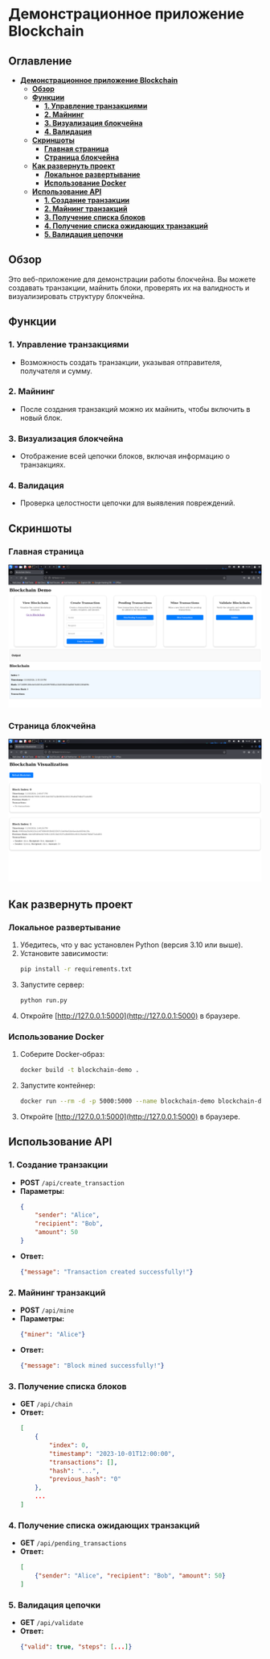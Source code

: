 
# **Демонстрационное приложение Blockchain**

## Оглавление
- [**Демонстрационное приложение Blockchain**](#демонстрационное-приложение-blockchain)
  - [**Обзор**](#обзор)
  - [**Функции**](#функции)
    - [**1. Управление транзакциями**](#1-управление-транзакциями)
    - [**2. Майнинг**](#2-майнинг)
    - [**3. Визуализация блокчейна**](#3-визуализация-блокчейна)
    - [**4. Валидация**](#4-валидация)
  - [**Скриншоты**](#скриншоты)
    - [**Главная страница**](#главная-страница)
    - [**Страница блокчейна**](#страница-блокчейна)
  - [**Как развернуть проект**](#как-развернуть-проект)
    - [**Локальное развертывание**](#локальное-развертывание)
    - [**Использование Docker**](#использование-docker)
  - [**Использование API**](#использование-api)
    - [**1. Создание транзакции**](#1-создание-транзакции)
    - [**2. Майнинг транзакций**](#2-майнинг-транзакций)
    - [**3. Получение списка блоков**](#3-получение-списка-блоков)
    - [**4. Получение списка ожидающих транзакций**](#4-получение-списка-ожидающих-транзакций)
    - [**5. Валидация цепочки**](#5-валидация-цепочки)

## **Обзор**
Это веб-приложение для демонстрации работы блокчейна. Вы можете создавать транзакции, майнить блоки, проверять их на валидность и визуализировать структуру блокчейна.

## **Функции**
### **1. Управление транзакциями**
- Возможность создать транзакции, указывая отправителя, получателя и сумму.

### **2. Майнинг**
- После создания транзакций можно их майнить, чтобы включить в новый блок.

### **3. Визуализация блокчейна**
- Отображение всей цепочки блоков, включая информацию о транзакциях.

### **4. Валидация**
- Проверка целостности цепочки для выявления повреждений.

## **Скриншоты**

### **Главная страница**
![Главная страница](images/main_page.png)

### **Страница блокчейна**
![Страница блокчейна](images/blockchain_page.png)

## **Как развернуть проект**

### **Локальное развертывание**
1. Убедитесь, что у вас установлен Python (версия 3.10 или выше).
2. Установите зависимости:
    ```bash
    pip install -r requirements.txt
    ```
3. Запустите сервер:
    ```bash
    python run.py
    ```
4. Откройте [http://127.0.0.1:5000](http://127.0.0.1:5000) в браузере.

### **Использование Docker**
1. Соберите Docker-образ:
    ```bash
    docker build -t blockchain-demo .
    ```
2. Запустите контейнер:
    ```bash
    docker run --rm -d -p 5000:5000 --name blockchain-demo blockchain-demo
    ```
3. Откройте [http://127.0.0.1:5000](http://127.0.0.1:5000) в браузере.

## **Использование API**

### **1. Создание транзакции**
- **POST** `/api/create_transaction`
- **Параметры:**
    ```json
    {
        "sender": "Alice",
        "recipient": "Bob",
        "amount": 50
    }
    ```
- **Ответ:**
    ```json
    {"message": "Transaction created successfully!"}
    ```

### **2. Майнинг транзакций**
- **POST** `/api/mine`
- **Параметры:**
    ```json
    {"miner": "Alice"}
    ```
- **Ответ:**
    ```json
    {"message": "Block mined successfully!"}
    ```

### **3. Получение списка блоков**
- **GET** `/api/chain`
- **Ответ:**
    ```json
    [
        {
            "index": 0,
            "timestamp": "2023-10-01T12:00:00",
            "transactions": [],
            "hash": "...",
            "previous_hash": "0"
        },
        ...
    ]
    ```

### **4. Получение списка ожидающих транзакций**
- **GET** `/api/pending_transactions`
- **Ответ:**
    ```json
    [
        {"sender": "Alice", "recipient": "Bob", "amount": 50}
    ]
    ```

### **5. Валидация цепочки**
- **GET** `/api/validate`
- **Ответ:**
    ```json
    {"valid": true, "steps": [...]}
    ```
